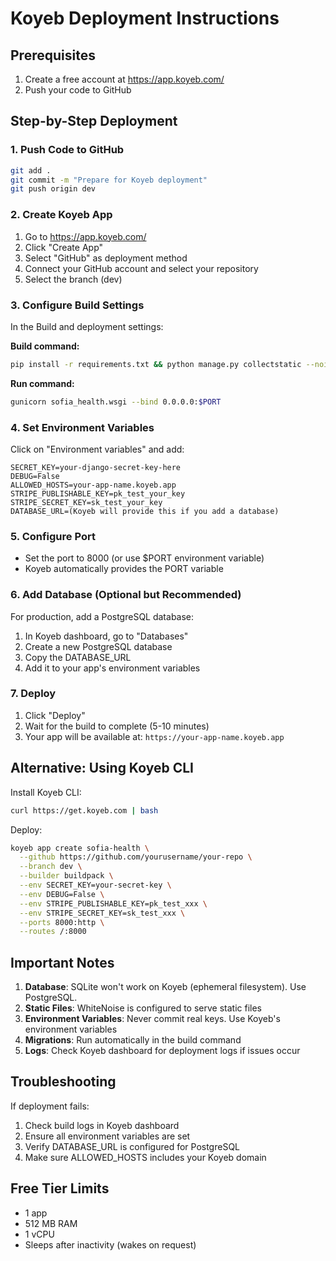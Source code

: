 # Koyeb Deployment Instructions

## Prerequisites
1. Create a free account at https://app.koyeb.com/
2. Push your code to GitHub

## Step-by-Step Deployment

### 1. Push Code to GitHub
```bash
git add .
git commit -m "Prepare for Koyeb deployment"
git push origin dev
```

### 2. Create Koyeb App

1. Go to https://app.koyeb.com/
2. Click "Create App"
3. Select "GitHub" as deployment method
4. Connect your GitHub account and select your repository
5. Select the branch (dev)

### 3. Configure Build Settings

In the Build and deployment settings:

**Build command:**
```bash
pip install -r requirements.txt && python manage.py collectstatic --noinput && python manage.py migrate
```

**Run command:**
```bash
gunicorn sofia_health.wsgi --bind 0.0.0.0:$PORT
```

### 4. Set Environment Variables

Click on "Environment variables" and add:

```
SECRET_KEY=your-django-secret-key-here
DEBUG=False
ALLOWED_HOSTS=your-app-name.koyeb.app
STRIPE_PUBLISHABLE_KEY=pk_test_your_key
STRIPE_SECRET_KEY=sk_test_your_key
DATABASE_URL=(Koyeb will provide this if you add a database)
```

### 5. Configure Port

- Set the port to 8000 (or use $PORT environment variable)
- Koyeb automatically provides the PORT variable

### 6. Add Database (Optional but Recommended)

For production, add a PostgreSQL database:
1. In Koyeb dashboard, go to "Databases"
2. Create a new PostgreSQL database
3. Copy the DATABASE_URL
4. Add it to your app's environment variables

### 7. Deploy

1. Click "Deploy"
2. Wait for the build to complete (5-10 minutes)
3. Your app will be available at: `https://your-app-name.koyeb.app`

## Alternative: Using Koyeb CLI

Install Koyeb CLI:
```bash
curl https://get.koyeb.com | bash
```

Deploy:
```bash
koyeb app create sofia-health \
  --github https://github.com/yourusername/your-repo \
  --branch dev \
  --builder buildpack \
  --env SECRET_KEY=your-secret-key \
  --env DEBUG=False \
  --env STRIPE_PUBLISHABLE_KEY=pk_test_xxx \
  --env STRIPE_SECRET_KEY=sk_test_xxx \
  --ports 8000:http \
  --routes /:8000
```

## Important Notes

1. **Database**: SQLite won't work on Koyeb (ephemeral filesystem). Use PostgreSQL.
2. **Static Files**: WhiteNoise is configured to serve static files
3. **Environment Variables**: Never commit real keys. Use Koyeb's environment variables
4. **Migrations**: Run automatically in the build command
5. **Logs**: Check Koyeb dashboard for deployment logs if issues occur

## Troubleshooting

If deployment fails:
1. Check build logs in Koyeb dashboard
2. Ensure all environment variables are set
3. Verify DATABASE_URL is configured for PostgreSQL
4. Make sure ALLOWED_HOSTS includes your Koyeb domain

## Free Tier Limits
- 1 app
- 512 MB RAM
- 1 vCPU
- Sleeps after inactivity (wakes on request)